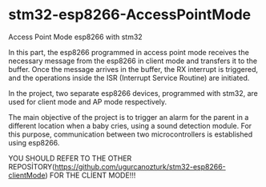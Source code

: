 # stm32-esp8266-AccessPointMode
 Access Point Mode esp8266 with stm32
 
 In this part, the esp8266 programmed in access point mode receives the necessary message from the esp8266 in client mode and transfers it to the buffer. Once the message arrives in the buffer, the RX interrupt is triggered, and the operations inside the ISR (Interrupt Service Routine) are initiated.

In the project, two separate esp8266 devices, programmed with stm32, are used for client mode and AP mode respectively.

The main objective of the project is to trigger an alarm for the parent in a different location when a baby cries, using a sound detection module. For this purpose, communication between two microcontrollers is established using esp8266.

YOU SHOULD REFER TO THE OTHER REPOSİTORY(https://github.com/ugurcanozturk/stm32-esp8266-clientMode) FOR THE CLİENT MODE!!!
